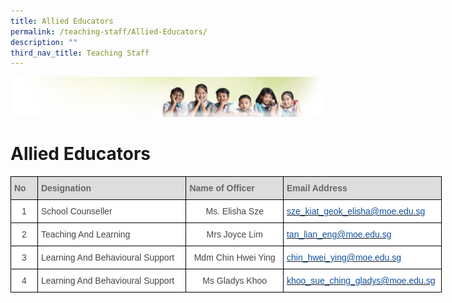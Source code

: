 ```yaml
---
title: Allied Educators
permalink: /teaching-staff/Allied-Educators/
description: ""
third_nav_title: Teaching Staff
---
```


![](/images/Banner.jpg)

Allied Educators
================

<style type="text/css">
.tg  {border-collapse:collapse;border-spacing:0;}
.tg td{border-color:black;border-style:solid;border-width:1px;font-family:Arial, sans-serif;font-size:14px;
  overflow:hidden;padding:10px 5px;word-break:normal;}
.tg th{border-color:black;border-style:solid;border-width:1px;font-family:Arial, sans-serif;font-size:14px;
  font-weight:normal;overflow:hidden;padding:10px 5px;word-break:normal;}
.tg .tg-sxkx{background-color:#FFF;color:#454545;text-align:center;vertical-align:top}
.tg .tg-e14l{background-color:#DDD;color:#666;font-weight:bold;text-align:left;vertical-align:top}
.tg .tg-ncov{background-color:#FFF;color:#454545;text-align:center;vertical-align:middle}
.tg .tg-sdzj{background-color:#FFF;color:#454545;text-align:left;vertical-align:middle}
.tg .tg-d8aa{background-color:#FFF;color:#10509C;text-align:left;vertical-align:top}
</style>
<table class="tg" style="undefined;table-layout: fixed; width: 690px">
<colgroup>
<col style="width: 43px">
<col style="width: 238px">
<col style="width: 156px">
<col style="width: 253px">
</colgroup>
<thead>
  <tr>
    <th class="tg-e14l">No</th>
    <th class="tg-e14l">Designation</th>
    <th class="tg-e14l">Name of Officer</th>
    <th class="tg-e14l">Email Address</th>
  </tr>
</thead>
<tbody>
  <tr>
    <td class="tg-ncov">1</td>
    <td class="tg-sdzj">School Counseller</td>
    <td class="tg-ncov">Ms. Elisha Sze</td>
    <td class="tg-d8aa"><a href="mailto:sze_kiat_geok_elisha@moe.edu.sg"><span style="text-decoration:none;color:#10509C">sze_kiat_geok_elisha@moe.edu.sg</span></a></td>
  </tr>
  <tr>
    <td class="tg-ncov">2</td>
    <td class="tg-sdzj">Teaching And Learning</td>
    <td class="tg-ncov">Mrs Joyce Lim</td>
    <td class="tg-d8aa"><a href="mailto:tan_lian_eng@moe.edu.sg"><span style="text-decoration:none;color:#10509C">tan_lian_eng@moe.edu.sg</span></a></td>
  </tr>
  <tr>
    <td class="tg-ncov">3</td>
    <td class="tg-sdzj">Learning And Behavioural Support</td>
    <td class="tg-ncov">Mdm Chin Hwei Ying</td>
    <td class="tg-d8aa"><a href="mailto:vikneswaran_selvarajoo@moe.edu.sg"><span style="text-decoration:none;color:#10509C">chin_hwei_ying@moe.edu.sg</span></a></td>
  </tr>
  <tr>
    <td class="tg-ncov">4</td>
    <td class="tg-sdzj">Learning And Behavioural Support</td>
    <td class="tg-sxkx">Ms Gladys Khoo<br></td>
    <td class="tg-sdzj"> <a href="mailto:Lee_Kwee_Tiang@moe.edu.sg"><span style="text-decoration:none;color:#10509C">khoo_sue_ching_gladys@moe.edu.sg</span></a></td>
  </tr>
</tbody>
</table>